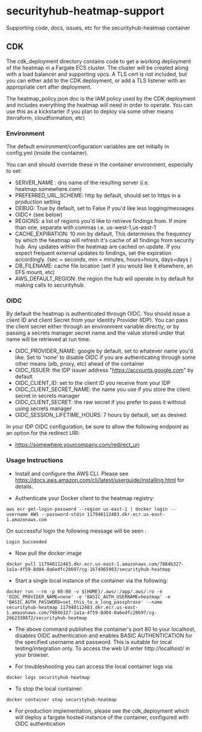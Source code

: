 # securityhub-heatmap-support
Supporting code, docs, issues, etc for the securityhub-heatmap container


## CDK
The cdk_deployment directory contains code to get a working deployment of the heatmap in a Fargate ECS cluster. The cluster will be created along with a load balancer and supporting vpcs. A TLS cert is not included, but you can either add to the CDK deployment, or add a TLS listener with an appropriate cert after deployment.

The heatmap_policy.json doc is the IAM policy used by the CDK deployment and includes everything the heatmap will need in order to operate. You can use this as a kickstarter if you plan to deploy via some other means (terraform, cloudformation, etc)

### Environment
The default environment/configuration variables are set initially in config.yml (inside the container).

You can and should override these in the container environment, especially to set:

 - SERVER_NAME : dns name of the resulting server (i.e. heatmap.somewhere.com)
 - PREFERRED_URL_SCHEME: http by default, should set to https in a production setting
 - DEBUG: True by default, set to False if you'd like less logging/messages
 - OIDC* (see below)
 - REGIONS: a list of regions you'd like to retrieve findings from. If more than one, separate with commas i.e. us-west-1,us-east-1
 - CACHE_EXPIRATION: 10 min by default, This determines the frequency by which the heatmap will refresh it's cache of all findings from security hub. Any updates within the heatmap are cached on update. If you expect frequent external updates to findings, set the expiration accordingly. (sec = seconds, min = minutes, hours=hours, days=days )
 - DB_FILENAME: cache file location (set if you would like it elsewhere, an EFS mount, etc)
 - AWS_DEFAULT_REGION: the region the hub will operate in by default for making calls to securityhub.


 ### OIDC
 By default the heatmap is authenticated through OIDC. You should issue a client ID and client Secret from your Identity Provider (IDP). You can pass the client secret either through an environment variable directly, or by passing a secrets manager secret name and the value stored under that name will be retrieved at run time.

 - OIDC_PROVIDER_NAME: google by default, set to whatever name you'd like. Set to 'none' to disable OIDC if you are authenticating through some other means (alb, proxy, etc) ahead of the container
 - OIDC_ISSUER: the IDP issuer address "https://accounts.google.com" by default
 - OIDC_CLIENT_ID: set to the client ID you receive from your IDP
 - OIDC_CLIENT_SECRET_NAME: the name you use if you store the client secret in secrets manager
 - OIDC_CLIENT_SECRET: the raw secret if you prefer to pass it without using secrets manager
 - OIDC_SESSION_LIFETIME_HOURS: 7 hours by default, set as desired.


In your IDP OIDC configuration, be sure to allow the following endpoint as an option for the redirect URI:

 - https://somewhere.yourcompany.com/redirect_uri


 ### Usage Instructions

 - Install and configure the AWS CLI. Please see https://docs.aws.amazon.com/cli/latest/userguide/installing.html for details.

 - Authenticate your Docker client to the heatmap registry:

```
aws ecr get-login-password --region us-east-1 | docker login --username AWS --password-stdin 117940112483.dkr.ecr.us-east-1.amazonaws.com
```

On successful login the following message will be seen :

    Login Succeeded

 - Now pull the docker image
```
docker pull 117940112483.dkr.ecr.us-east-1.amazonaws.com/7884b327-1a1a-4f59-8d04-0a6edfc28697/cg-1674965903/securityhub-heatmap
```

 - Start a single local instance of the container via the following:

```
docker run --rm -p 80:80 -v ${HOME}/.aws/:/app/.aws/:ro -e 'OIDC_PROVIDER_NAME=none' -e 'BASIC_AUTH_USERNAME=heatmap' -e 'BASIC_AUTH_PASSWORD=set_this_to_a_long_passphrase' --name securityhub-heatmap 117940112483.dkr.ecr.us-east-1.amazonaws.com/7884b327-1a1a-4f59-8d04-0a6edfc28697/cg-2662330872/securityhub-heatmap
```

- The above command publishes the container's port 80 to your localhost, disables OIDC authentication and enables BASIC AUTHENTICATION for the specified username and password. This is suitable for local testing/integration only.   To access the web UI enter http://localhost/ in your browser.

- For troubleshooting you can access the local container logs via:

```
docker logs securityhub-heatmap
```

- To stop the local container:

```
docker container stop securityhub-heatmap
```

- For production implementation, please see the cdk_deployment which will deploy a fargate hosted instance of the container, configured with OIDC authentication